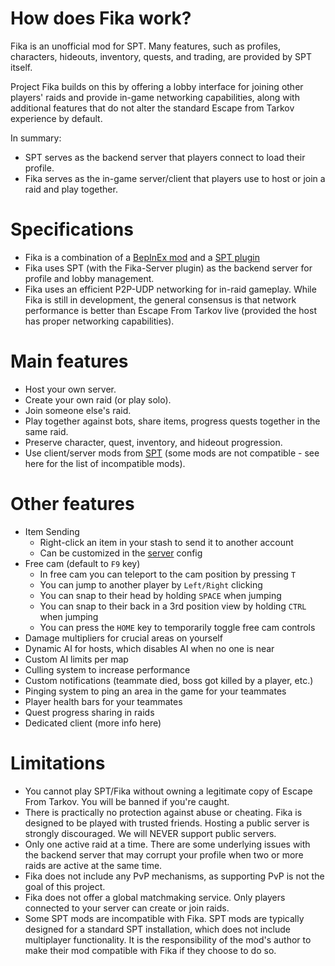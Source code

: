 # How does Fika work?

Fika is an unofficial mod for SPT. Many features, such as profiles, characters, hideouts, inventory, quests, and trading, are provided by SPT itself. 

Project Fika builds on this by offering a lobby interface for joining other players' raids and provide in-game networking capabilities, along with additional features that do not alter the standard Escape from Tarkov experience by default.

In summary:
- SPT serves as the backend server that players connect to load their profile.
- Fika serves as the in-game server/client that players use to host or join a raid and play together.

# Specifications
- Fika is a combination of a [BepInEx mod](https://github.com/project-fika/Fika-Plugin) and a [SPT plugin](https://github.com/project-fika/Fika-Server)
- Fika uses SPT (with the Fika-Server plugin) as the backend server for profile and lobby management.
- Fika uses an efficient P2P-UDP networking for in-raid gameplay. While Fika is still in development, the general consensus is that network performance is better than Escape From Tarkov live (provided the host has proper networking capabilities).

# Main features
- Host your own server.
- Create your own raid (or play solo).
- Join someone else's raid.
- Play together against bots, share items, progress quests together in the same raid.
- Preserve character, quest, inventory, and hideout progression.
- Use client/server mods from [SPT](https://hub.sp-tarkov.com/) (some mods are not compatible - see here for the list of incompatible mods).

# Other features
- Item Sending
    - Right-click an item in your stash to send it to another account
    - Can be customized in the [server](https://github.com/project-fika/Fika-Documentation/wiki/6.-Fika-configuration) config
- Free cam (default to `F9` key)
    - In free cam you can teleport to the cam position by pressing `T`
    - You can jump to another player by `Left/Right` clicking
    - You can snap to their head by holding `SPACE` when jumping
    - You can snap to their back in a 3rd position view by holding `CTRL` when jumping
    - You can press the `HOME` key to temporarily toggle free cam controls
- Damage multipliers for crucial areas on yourself
- Dynamic AI for hosts, which disables AI when no one is near
- Custom AI limits per map
- Culling system to increase performance
- Custom notifications (teammate died, boss got killed by a player, etc.)
- Pinging system to ping an area in the game for your teammates
- Player health bars for your teammates
- Quest progress sharing in raids
- Dedicated client (more info here)

# Limitations
- You cannot play SPT/Fika without owning a legitimate copy of Escape From Tarkov. You will be banned if you're caught.
- There is practically no protection against abuse or cheating. Fika is designed to be played with trusted friends. Hosting a public server is strongly discouraged. We will NEVER support public servers.
- Only one active raid at a time. There are some underlying issues with the backend server that may corrupt your profile when two or more raids are active at the same time.
- Fika does not include any PvP mechanisms, as supporting PvP is not the goal of this project.
- Fika does not offer a global matchmaking service. Only players connected to your server can create or join raids.
- Some SPT mods are incompatible with Fika. SPT mods are typically designed for a standard SPT installation, which does not include multiplayer functionality. It is the responsibility of the mod's author to make their mod compatible with Fika if they choose to do so.